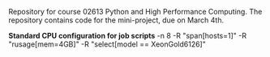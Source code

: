 Repository for course 02613 Python and High Performance Computing. The repository contains code for the mini-project, due on March 4th.


**Standard CPU configuration for job scripts**
    -n 8
    -R "span[hosts=1]"
    -R "rusage[mem=4GB]"
    -R "select[model == XeonGold6126]"

